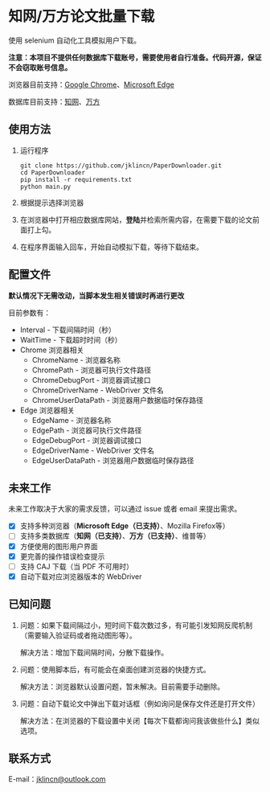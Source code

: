 # 知网/万方论文批量下载

使用 selenium 自动化工具模拟用户下载。

**注意：本项目不提供任何数据库下载账号，需要使用者自行准备。代码开源，保证不会窃取账号信息。**

浏览器目前支持：[Google Chrome](https://www.google.com/chrome/)、[Microsoft Edge](https://www.microsoft.com/edge)

数据库目前支持：[知网](https://www.cnki.net/)、[万方](https://www.wanfangdata.com.cn/)

## 使用方法

1. 运行程序

   ```
   git clone https://github.com/jklincn/PaperDownloader.git
   cd PaperDownloader
   pip install -r requirements.txt
   python main.py
   ```

2. 根据提示选择浏览器

3. 在浏览器中打开相应数据库网站，**登陆**并检索所需内容，在需要下载的论文前面打上勾。

4. 在程序界面输入回车，开始自动模拟下载，等待下载结束。

## 配置文件

**默认情况下无需改动，当脚本发生相关错误时再进行更改**

目前参数有：

- Interval - 下载间隔时间（秒）
- WaitTime - 下载超时时间（秒）
- Chrome 浏览器相关
  - ChromeName - 浏览器名称
  - ChromePath - 浏览器可执行文件路径
  - ChromeDebugPort - 浏览器调试接口
  - ChromeDriverName - WebDriver 文件名
  - ChromeUserDataPath - 浏览器用户数据临时保存路径
- Edge 浏览器相关
  - EdgeName - 浏览器名称
  - EdgePath - 浏览器可执行文件路径
  - EdgeDebugPort - 浏览器调试接口
  - EdgeDriverName - WebDriver 文件名
  - EdgeUserDataPath - 浏览器用户数据临时保存路径

## 未来工作

未来工作取决于大家的需求反馈，可以通过 issue 或者 email 来提出需求。

- [x] 支持多种浏览器（**Microsoft Edge（已支持）**、Mozilla Firefox等）
- [ ] 支持多类数据库（**知网（已支持）**、**万方（已支持）**、维普等）
- [x] 方便使用的图形用户界面
- [x] 更完善的操作错误检查提示
- [ ] 支持 CAJ 下载（当 PDF 不可用时）
- [x] 自动下载对应浏览器版本的 WebDriver

## 已知问题

1. 问题：如果下载间隔过小，短时间下载次数过多，有可能引发知网反爬机制（需要输入验证码或者拖动图形等）。

   解决方法：增加下载间隔时间，分散下载操作。

2. 问题：使用脚本后，有可能会在桌面创建浏览器的快捷方式。

   解决方法：浏览器默认设置问题，暂未解决。目前需要手动删除。

4. 问题：自动下载论文中弹出下载对话框（例如询问是保存文件还是打开文件）

   解决方法：在浏览器的下载设置中关闭【每次下载都询问我该做些什么】类似选项。

## 联系方式

E-mail：jklincn@outlook.com


